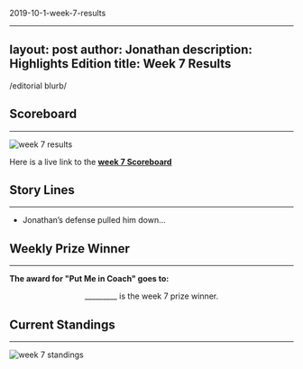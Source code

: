 2019-10-1-week-7-results

---
layout: post
author: Jonathan
description: Highlights Edition
title: Week 7 Results
---
/editorial blurb/

## Scoreboard
---
<img class="center" src="/assets/results/wr7.png" alt="week 7 results">

Here is a live link to the **[week 7 Scoreboard](https://fantasy.espn.com/football/league/scoreboard?leagueId=215530&matchupPeriodId=7&mSPID=7)**


## Story Lines
---
- Jonathan’s defense pulled him down… 

## Weekly Prize Winner
---
**The award for "Put Me in Coach" goes to:**

<p  class="callout" align="center"> _________ is the week 7 prize winner.</p>

## Current Standings
---

<img class="center" src="/assets/results/ws7.png" alt="week 7 standings">